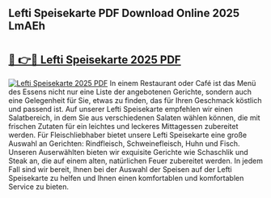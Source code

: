 ## Lefti Speisekarte PDF Download Online 2025 LmAEh

# <h2><a href="http://gcds4v.nevu.top/?p=Lefti+Speisekarte">🔗 👉🔴 Lefti Speisekarte 2025 PDF</a></h2>

[![Lefti Speisekarte 2025 PDF](https://i.imgur.com/dBaPXMq.png)](http://gcds4v.nevu.top/?p=Lefti+Speisekarte)
In einem Restaurant oder Café ist das Menü des Essens nicht nur eine Liste der angebotenen Gerichte, sondern auch eine Gelegenheit für Sie, etwas zu finden, das für Ihren Geschmack köstlich und passend ist. Auf unserer Lefti Speisekarte empfehlen wir einen Salatbereich, in dem Sie aus verschiedenen Salaten wählen können, die mit frischen Zutaten für ein leichtes und leckeres Mittagessen zubereitet werden. Für Fleischliebhaber bietet unsere Lefti Speisekarte eine große Auswahl an Gerichten: Rindfleisch, Schweinefleisch, Huhn und Fisch. Unseren Auserwählten bieten wir exquisite Gerichte wie Schaschlik und Steak an, die auf einem alten, natürlichen Feuer zubereitet werden. In jedem Fall sind wir bereit, Ihnen bei der Auswahl der Speisen auf der Lefti Speisekarte zu helfen und Ihnen einen komfortablen und komfortablen Service zu bieten.
